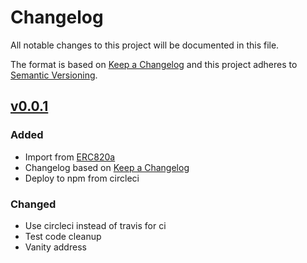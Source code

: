 <!-- This Source Code Form is subject to the terms of the Mozilla Public
     License, v. 2.0. If a copy of the MPL was not distributed with this
     file, You can obtain one at http://mozilla.org/MPL/2.0/. -->
# Changelog
All notable changes to this project will be documented in this file.

The format is based on [Keep a Changelog][keep a changelog]
and this project adheres to [Semantic Versioning][semver].

<!-- ## [Unreleased][unreleased]

### Added
- N/A

### Changed
- N/A

### Fixed
- N/A

### Removed
- N/A
-->

## [v0.0.1][]


### Added
- Import from [ERC820a][erc820a]
- Changelog based on [Keep a Changelog][keep a changelog]
- Deploy to npm from circleci

### Changed
- Use circleci instead of travis for ci
- Test code cleanup
- Vanity address

[unreleased]: https://github.com/0xjac/ERC1820/compare/v0.0.1..HEAD
[v0.0.1]: https://github.com/0xjac/ERC1820/compare/0b80d867940243d4538b8686f3c647704e9cb5c6..v0.0.1
[erc820a]: https://github.com/jbaylina/ERC820a
[keep a changelog]: https://keepachangelog.com/en/1.0.0/
[semver]: https://semver.org/spec/v2.0.0.html
[readme]: README.md
